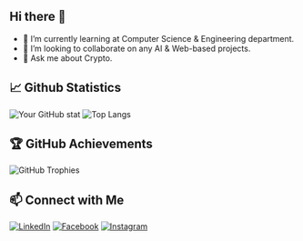 ## Hi there 👋

- 🌱 I’m currently learning at Computer Science & Engineering department.
- 👯 I’m looking to collaborate on any AI & Web-based projects.
- 💬 Ask me about Crypto.
<!--
**K-KChamara/K-KChamara** is a ✨ _special_ ✨ repository because its `README.md` (this file) appears on your GitHub profile.

Here are some ideas to get you started:

- 🔭 I’m currently working on ...


- 🤔 I’m looking for help with ...

- 📫 How to reach me: ...
- 😄 Pronouns: ...
- ⚡ Fun fact: ...
-->
## 📈 Github Statistics
![Your GitHub stat](https://github-readme-stats.vercel.app/api?username=K-KChamara&show_icons=true&theme=dark)
![Top Langs](https://github-readme-stats.vercel.app/api/top-langs/?username=K-KChamara&layout=compact&theme=dark)

## 🏆 GitHub Achievements
![GitHub Trophies](https://github-profile-trophy.vercel.app/?username=K-KChamara&theme=darkhub&no-frame=true&margin-w=5)

## 📫 Connect with Me

[![LinkedIn](https://img.shields.io/badge/LinkedIn-0077B5?style=for-the-badge&logo=linkedin&logoColor=white)](https://www.linkedin.com/in/kasun-chamara-792868294?utm_source=share&utm_campaign=share_via&utm_content=profile&utm_medium=android_app)
[![Facebook](https://img.shields.io/badge/Facebook-1877F2?style=for-the-badge&logo=facebook&logoColor=white)](https://www.facebook.com/share/18xgdHsbMY/?mibextid=qi2Omg)
[![Instagram](https://img.shields.io/badge/Instagram-E4405F?style=for-the-badge&logo=instagram&logoColor=white)](https://www.instagram.com/__kasun_chamara?igsh=Z2RuMXkxc3ZnN2cz)

